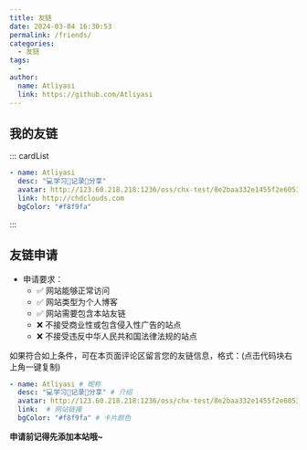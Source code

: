 ```yaml
---
title: 友链
date: 2024-03-04 16:30:53
permalink: /friends/
categories:
  - 友链
tags:
  - 
author: 
  name: Atliyasi
  link: https://github.com/Atliyasi
---
```


<!--
普通卡片列表容器，可用于友情链接、项目推荐、古诗词展示等。
cardList 后面可跟随一个数字表示每行最多显示多少个，选值范围1~4，默认3。在小屏时会根据屏幕宽度减少每行显示数量。
-->

## 我的友链

::: cardList

```yaml
- name: Atliyasi
  desc: "💻学习📝记录🔗分享"
  avatar: http://123.60.218.218:1236/oss/chx-test/8e2baa332e1455f2e60536dab95f3c55
  link: http://chdclouds.com
  bgColor: "#f8f9fa"
```

:::

## 友链申请

- 申请要求：
  - ✅ 网站能够正常访问
  - ✅ 网站类型为个人博客
  - ✅ 网站需要包含本站友链
  <!-- - ✅ 网站需要开通一年以上，且原创文章不少于 50 篇 -->
  - ❌ 不接受商业性或包含侵入性广告的站点
  - ❌ 不接受违反中华人民共和国法律法规的站点

如果符合如上条件，可在本页面评论区留言您的友链信息，格式：(点击代码块右上角一键复制)

```yaml
- name: Atliyasi # 昵称
  desc: "💻学习📝记录🔗分享" # 介绍
  avatar: http://123.60.218.218:1236/oss/chx-test/8e2baa332e1455f2e60536dab95f3c55 # 头像
  link:  # 网站链接
  bgColor: "#f8f9fa" # 卡片颜色
```

**申请前记得先添加本站哦~**
